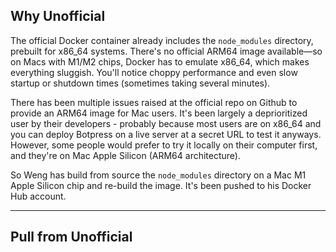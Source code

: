 
## Why Unofficial
The official Docker container already includes the `node_modules` directory, prebuilt for x86_64 systems. There's no official ARM64 image available—so on Macs with M1/M2 chips, Docker has to emulate x86_64, which makes everything sluggish. You'll notice choppy performance and even slow startup or shutdown times (sometimes taking several minutes).

There has been multiple issues raised at the official repo on Github to provide an ARM64 image for Mac users. It's been largely a deprioritized user by their developers - probably because most users are on x86_64 and you can deploy Botpress on a live server at a secret URL to test it anyways. However, some people would prefer to try it locally on their computer first, and they're on Mac Apple Silicon (ARM64 architecture).

So Weng has build from source the `node_modules` directory on a Mac M1 Apple Silicon chip and re-build the image. It's been pushed to his Docker Hub account. 

---


## Pull from Unofficial


